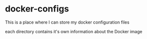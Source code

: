 # docker-configs
This is a place where I can store my docker configuration files

each directory contains it's own information about the Docker image


